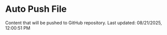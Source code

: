 # Auto Push File

Content that will be pushed to GitHub repository.
Last updated: 08/21/2025, 12:00:51 PM